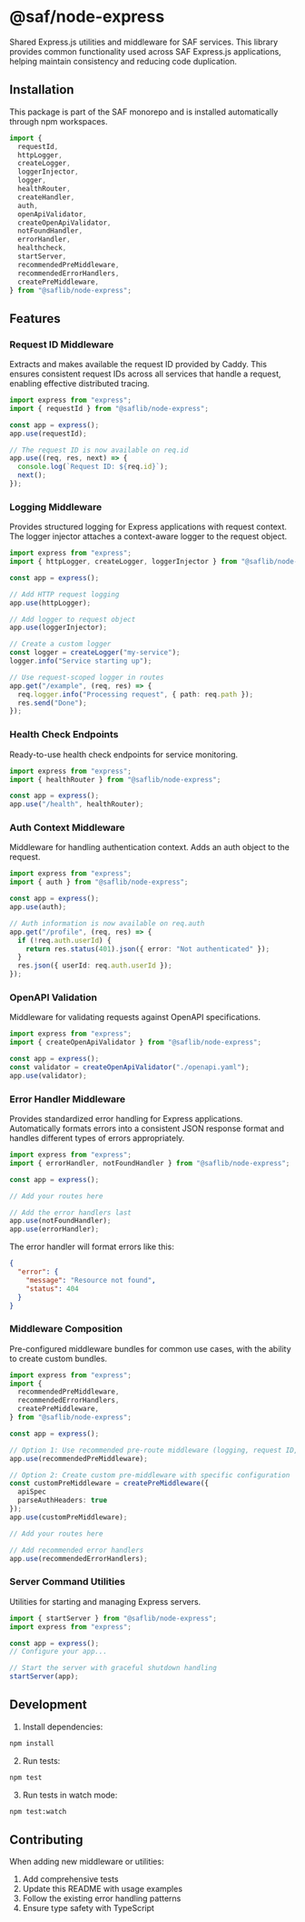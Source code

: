 # @saf/node-express

Shared Express.js utilities and middleware for SAF services. This library provides common functionality used across SAF Express.js applications, helping maintain consistency and reducing code duplication.

## Installation

This package is part of the SAF monorepo and is installed automatically through npm workspaces.

```typescript
import {
  requestId,
  httpLogger,
  createLogger,
  loggerInjector,
  logger,
  healthRouter,
  createHandler,
  auth,
  openApiValidator,
  createOpenApiValidator,
  notFoundHandler,
  errorHandler,
  healthcheck,
  startServer,
  recommendedPreMiddleware,
  recommendedErrorHandlers,
  createPreMiddleware,
} from "@saflib/node-express";
```

## Features

### Request ID Middleware

Extracts and makes available the request ID provided by Caddy. This ensures consistent request IDs across all services that handle a request, enabling effective distributed tracing.

```typescript
import express from "express";
import { requestId } from "@saflib/node-express";

const app = express();
app.use(requestId);

// The request ID is now available on req.id
app.use((req, res, next) => {
  console.log(`Request ID: ${req.id}`);
  next();
});
```

### Logging Middleware

Provides structured logging for Express applications with request context. The logger injector attaches a context-aware logger to the request object.

```typescript
import express from "express";
import { httpLogger, createLogger, loggerInjector } from "@saflib/node-express";

const app = express();

// Add HTTP request logging
app.use(httpLogger);

// Add logger to request object
app.use(loggerInjector);

// Create a custom logger
const logger = createLogger("my-service");
logger.info("Service starting up");

// Use request-scoped logger in routes
app.get("/example", (req, res) => {
  req.logger.info("Processing request", { path: req.path });
  res.send("Done");
});
```

### Health Check Endpoints

Ready-to-use health check endpoints for service monitoring.

```typescript
import express from "express";
import { healthRouter } from "@saflib/node-express";

const app = express();
app.use("/health", healthRouter);
```

### Auth Context Middleware

Middleware for handling authentication context. Adds an auth object to the request.

```typescript
import express from "express";
import { auth } from "@saflib/node-express";

const app = express();
app.use(auth);

// Auth information is now available on req.auth
app.get("/profile", (req, res) => {
  if (!req.auth.userId) {
    return res.status(401).json({ error: "Not authenticated" });
  }
  res.json({ userId: req.auth.userId });
});
```

### OpenAPI Validation

Middleware for validating requests against OpenAPI specifications.

```typescript
import express from "express";
import { createOpenApiValidator } from "@saflib/node-express";

const app = express();
const validator = createOpenApiValidator("./openapi.yaml");
app.use(validator);
```

### Error Handler Middleware

Provides standardized error handling for Express applications. Automatically formats errors into a consistent JSON response format and handles different types of errors appropriately.

```typescript
import express from "express";
import { errorHandler, notFoundHandler } from "@saflib/node-express";

const app = express();

// Add your routes here

// Add the error handlers last
app.use(notFoundHandler);
app.use(errorHandler);
```

The error handler will format errors like this:

```json
{
  "error": {
    "message": "Resource not found",
    "status": 404
  }
}
```

### Middleware Composition

Pre-configured middleware bundles for common use cases, with the ability to create custom bundles.

```typescript
import express from "express";
import {
  recommendedPreMiddleware,
  recommendedErrorHandlers,
  createPreMiddleware,
} from "@saflib/node-express";

const app = express();

// Option 1: Use recommended pre-route middleware (logging, request ID, etc.)
app.use(recommendedPreMiddleware);

// Option 2: Create custom pre-middleware with specific configuration
const customPreMiddleware = createPreMiddleware({
  apiSpec
  parseAuthHeaders: true
});
app.use(customPreMiddleware);

// Add your routes here

// Add recommended error handlers
app.use(recommendedErrorHandlers);
```

### Server Command Utilities

Utilities for starting and managing Express servers.

```typescript
import { startServer } from "@saflib/node-express";
import express from "express";

const app = express();
// Configure your app...

// Start the server with graceful shutdown handling
startServer(app);
```

## Development

1. Install dependencies:

```bash
npm install
```

2. Run tests:

```bash
npm test
```

3. Run tests in watch mode:

```bash
npm test:watch
```

## Contributing

When adding new middleware or utilities:

1. Add comprehensive tests
2. Update this README with usage examples
3. Follow the existing error handling patterns
4. Ensure type safety with TypeScript
